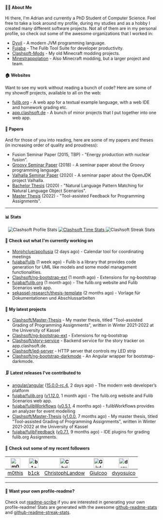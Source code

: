 #### 👨‍💻 About Me

Hi there, I'm Adrian and currently a PhD Student of Computer Science.
Feel free to take a look around my profile, during my studies and as a hobby I created many different software projects.
Not all of them are in my personal profile, so check out some of the awesome organizations that I worked in:

- [Dyvil](https://github.com/Dyvil) - A modern JVM programming language.
- [Fujaba](https://github.com/fujaba) - The Fulib Tool Suite for developer productivity.
- [Clashsoft-Mods](https://github.com/Clashsoft-Mods) - My old Minecraft modding projects.
- [Minestrappolation](https://github.com/MinestrapTeam) - Also Minecraft modding, but a larger project and team.

#### 🏠 Websites

Want to see my work without reading a bunch of code?
Here are some of my showoff projects, available to all on the web:

- [fulib.org](https://www.fulib.org) - A web app for a textual example language, with a web IDE and homework grading etc.
- [app.clashsoft.de](https://app.clashsoft.de) - A bunch of minor projects that I put together into one web app.

#### 📄 Papers

And for those of you into reading, here are some of my papers and theses (in increasing order of quality and proudness):

- Fusion Seminar Paper (2015, TBP) - "Energy production with nuclear fusion".
- [Groovy Seminar Paper](https://github.com/Clashsoft/Seminar-Groovy) (2018) - A seminar paper about the Groovy programming language.
- [Valhalla Seminar Paper](https://github.com/Clashsoft/Seminar-Valhalla) (2020) - A seminar paper about the OpenJDK project Valhalla.
- [Bachelor Thesis](https://github.com/Clashsoft/Bachelor-Thesis) (2020) - "Natural Language Pattern Matching for Natural Language Object Scenarios".
- [Master Thesis](https://github.com/Clashsoft/Master-Thesis) (2022) - "Tool-assisted Feedback for Programming Assignments".

---

#### 📊 Stats

<div align=center>
  <img src="https://github-readme-stats.vercel.app/api?username=Clashsoft&show_icons=true&theme=dark&count_private=true&icon_color=0075ff&include_all_commits=true" alt="Clashsoft Profile Stats">

    

  <a href="https://wakatime.com/@Clashsoft">
    <img src="https://github-readme-stats.vercel.app/api/wakatime?username=Clashsoft&theme=dark&layout=compact&langs_count=10" alt="Clashsoft Time Stats">
  </a>

  <img src="http://github-readme-streak-stats.herokuapp.com?user=Clashsoft&theme=dark" alt="Clashsoft Streak Stats">
</div>

#### 👷‍ Check out what I'm currently working on

- [Morphclue/apollusia](https://github.com/Morphclue/apollusia) (2 days ago) - Calendar tool for coordinating meetings
- [fujaba/fulib](https://github.com/fujaba/fulib) (1 week ago) - Fulib is a library that provides code generation for UML like models and some model management functionalities.
- [Clashsoft/ng-bootstrap-ext](https://github.com/Clashsoft/ng-bootstrap-ext) (1 month ago) - Extensions for ng-bootstrap
- [fujaba/fulib.org](https://github.com/fujaba/fulib.org) (1 month ago) - The fulib.org website and Fulib Scenarios web app.
- [sekassel-research/thesis-template](https://github.com/sekassel-research/thesis-template) (2 months ago) - Vorlage für Dokumentationen und Abschlussarbeiten

#### 🌱 My latest projects

- [Clashsoft/Master-Thesis](https://github.com/Clashsoft/Master-Thesis) - My master thesis, titled &#34;Tool-assisted Grading of Programming Assignments&#34;, written in Winter 2021-2022 at the University of Kassel
- [Clashsoft/ng-bootstrap-ext](https://github.com/Clashsoft/ng-bootstrap-ext) - Extensions for ng-bootstrap
- [Clashsoft/story-service](https://github.com/Clashsoft/story-service) - Backend service for the story tracker on app.clashsoft.de.
- [Clashsoft/led-server](https://github.com/Clashsoft/led-server) - HTTP server that controls my LED strip
- [Clashsoft/ng-bootstrap-darkmode](https://github.com/Clashsoft/ng-bootstrap-darkmode) - An Angular wrapper for bootstrap-darkmode.

#### 🗜 Latest releases I've contributed to

- [angular/angular](https://github.com/angular/angular) ([15.0.0-rc.4](https://github.com/angular/angular/releases/tag/15.0.0-rc.4), 2 days ago) - The modern web developer’s platform
- [fujaba/fulib.org](https://github.com/fujaba/fulib.org) ([v1.12.0](https://github.com/fujaba/fulib.org/releases/tag/v1.12.0), 1 month ago) - The fulib.org website and Fulib Scenarios web app.
- [fujaba/fulibWorkflows](https://github.com/fujaba/fulibWorkflows) ([v0.5.1](https://github.com/fujaba/fulibWorkflows/releases/tag/v0.5.1), 4 months ago) - fulibWorkflows provides an analyzer for event modelling
- [Clashsoft/Master-Thesis](https://github.com/Clashsoft/Master-Thesis) ([v1.0.0](https://github.com/Clashsoft/Master-Thesis/releases/tag/v1.0.0), 7 months ago) - My master thesis, titled &#34;Tool-assisted Grading of Programming Assignments&#34;, written in Winter 2021-2022 at the University of Kassel
- [fujaba/fulibFeedback](https://github.com/fujaba/fulibFeedback) ([v0.7.1](https://github.com/fujaba/fulibFeedback/releases/tag/v0.7.1), 9 months ago) - IDE plugins for grading fulib.org Assignments.

#### 🚶 Check out some of my recent followers

| [<img src="https://github.com/m0this.png?size=128" alt="m0this Profile Avatar" width="32">](https://github.com/m0this)| [<img src="https://github.com/b1ck.png?size=128" alt="b1ck Profile Avatar" width="32">](https://github.com/b1ck)| [<img src="https://github.com/ChristophLandow.png?size=128" alt="ChristophLandow Profile Avatar" width="32">](https://github.com/ChristophLandow)| [<img src="https://github.com/Giulcoo.png?size=128" alt="Giulcoo Profile Avatar" width="32">](https://github.com/Giulcoo)| [<img src="https://github.com/dvyosuico.png?size=128" alt="dvyosuico Profile Avatar" width="32">](https://github.com/dvyosuico)|
|:---:|:---:|:---:|:---:|:---:|
| [m0this](https://github.com/m0this)| [b1ck](https://github.com/b1ck)| [ChristophLandow](https://github.com/ChristophLandow)| [Giulcoo](https://github.com/Giulcoo)| [dvyosuico](https://github.com/dvyosuico)|

---

#### 📇 Want your own profile-readme?
Check out [readme-scribe](https://github.com/muesli/readme-scribe) if you are interested in generating your own profile-readme!
Stats are generated with the awesome [github-readme-stats](https://github.com/anuraghazra/github-readme-stats) and [github-readme-streak-stats](https://github.com/DenverCoder1/github-readme-streak-stats).
